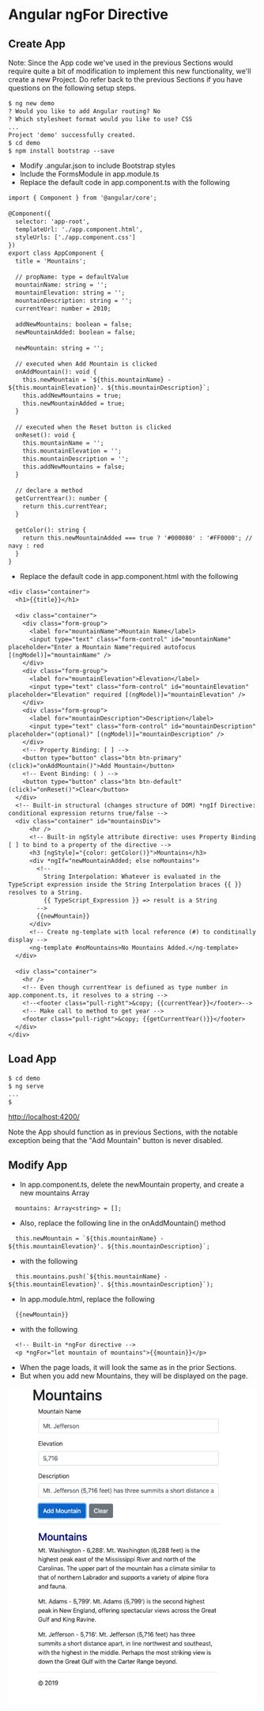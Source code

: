 # Angular ngFor Directive

## Create App
Note: Since the App code we've used in the previous Sections would require quite a bit of modification to implement 
this new functionality, we'll create a new Project. Do refer back to the previous Sections if you have questions on 
the following setup steps.

```
$ ng new demo
? Would you like to add Angular routing? No
? Which stylesheet format would you like to use? CSS
...
Project 'demo' successfully created.
$ cd demo
$ npm install bootstrap --save
```

+ Modify .angular.json to include Bootstrap styles
+ Include the FormsModule in app.module.ts
+ Replace the default code in app.component.ts with the following
```
import { Component } from '@angular/core';

@Component({
  selector: 'app-root',
  templateUrl: './app.component.html',
  styleUrls: ['./app.component.css']
})
export class AppComponent {
  title = 'Mountains';
    
  // propName: type = defaultValue
  mountainName: string = '';
  mountainElevation: string = '';
  mountainDescription: string = '';
  currentYear: number = 2010;
  
  addNewMountains: boolean = false;
  newMountainAdded: boolean = false;
  
  newMountain: string = '';
  
  // executed when Add Mountain is clicked
  onAddMountain(): void {
    this.newMountain = `${this.mountainName} - ${this.mountainElevation}'. ${this.mountainDescription}`;
    this.addNewMountains = true;
    this.newMountainAdded = true;
  }
  
  // executed when the Reset button is clicked
  onReset(): void {
    this.mountainName = '';
    this.mountainElevation = '';
    this.mountainDescription = '';
    this.addNewMountains = false;
  }
  
  // declare a method
  getCurrentYear(): number {
    return this.currentYear;
  }
  
  getColor(): string {
    return this.newMountainAdded === true ? '#000080' : '#FF0000'; // navy : red
  }
}
```

+ Replace the default code in app.component.html with the following
```
<div class="container">
  <h1>{{title}}</h1>
  
  <div class="container">
    <div class="form-group">
      <label for="mountainName">Mountain Name</label>
      <input type="text" class="form-control" id="mountainName" placeholder="Enter a Mountain Name"required autofocus [(ngModel)]="mountainName" />
    </div>
    <div class="form-group">
      <label for="mountainElevation">Elevation</label>
      <input type="text" class="form-control" id="mountainElevation" placeholder="Elevation" required [(ngModel)]="mountainElevation" />
    </div>
    <div class="form-group">
      <label for="mountainDescription">Description</label>
      <input type="text" class="form-control" id="mountainDescription" placeholder="(optional)" [(ngModel)]="mountainDescription" />
    </div>
    <!-- Property Binding: [ ] -->
    <button type="button" class="btn btn-primary" (click)="onAddMountain()">Add Mountain</button>
    <!-- Event Binding: ( ) -->
    <button type="button" class="btn btn-default" (click)="onReset()">Clear</button>
  </div>
  <!-- Built-in structural (changes structure of DOM) *ngIf Directive: conditional expression returns true/false -->
  <div class="container" id="mountainsDiv">
      <hr />
      <!-- Built-in ngStyle attribute directive: uses Property Binding [ ] to bind to a property of the directive -->
      <h3 [ngStyle]="{color: getColor()}">Mountains</h3>
      <div *ngIf="newMountainAdded; else noMountains">
        <!--
          String Interpolation: Whatever is evaluated in the TypeScript expression inside the String Interpolation braces {{ }} resolves to a String.
          {{ TypeScript_Expression }} => result is a String
        -->
        {{newMountain}}
      </div>
      <!-- Create ng-template with local reference (#) to conditinally display -->
      <ng-template #noMountains>No Mountains Added.</ng-template>
  </div>
  
  <div class="container">
    <hr />
    <!-- Even though currentYear is defiuned as type number in app.component.ts, it resolves to a string -->
    <!--<footer class="pull-right">&copy; {{currentYear}}</footer>-->
    <!-- Make call to method to get year -->
    <footer class="pull-right">&copy; {{getCurrentYear()}}</footer>
  </div>
</div>
```



## Load App
```
$ cd demo
$ ng serve
...
$
```

[http://localhost:4200/](http://localhost:4200/)


Note the App should function as in previous Sections, with the notable exception being that the "Add Mountain" button is never disabled.


## Modify App

+ In app.component.ts, delete the newMountain property, and create a new mountains Array
```
  mountains: Array<string> = [];
```

+ Also, replace the following line in the onAddMountain() method
```
  this.newMountain = `${this.mountainName} - ${this.mountainElevation}'. ${this.mountainDescription}`;
```

+ with the following
```
  this.mountains.push(`${this.mountainName} - ${this.mountainElevation}'. ${this.mountainDescription}`);
```


+ In app.module.html, replace the following
```
  {{newMountain}}
```

+ with the following
```
  <!-- Built-in *ngFor directive -->
  <p *ngFor="let mountain of mountains">{{mountain}}</p>
```

+ When the page loads, it will look the same as in the prior Sections.
+ But when you add new Mountains, they will be displayed on the page.

![Angular](img/img_1.png?raw=true "Angular")
